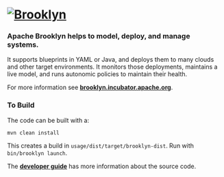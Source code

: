 
# [![**Brooklyn**](https://brooklyn.incubator.apache.org/style/img/apache-brooklyn-logo-244px-wide.png)](http://brooklyn.incubator.apache.org/)

### Apache Brooklyn helps to model, deploy, and manage systems.

It supports blueprints in YAML or Java, and deploys them to many clouds and other target environments.
It monitors those deployments, maintains a live model, and runs autonomic policies to maintain their health.

For more information see **[brooklyn.incubator.apache.org](https://brooklyn.incubator.apache.org/)**.


### To Build

The code can be built with a:

    mvn clean install

This creates a build in `usage/dist/target/brooklyn-dist`.  Run with `bin/brooklyn launch`.

The **[developer guide](https://brooklyn.incubator.apache.org/v/latest/dev/)**
has more information about the source code.
